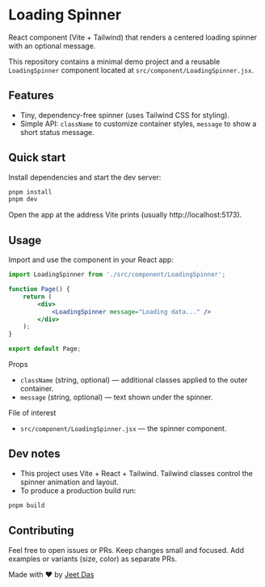 # Loading Spinner

React component (Vite + Tailwind) that renders a centered loading spinner with an optional message.

This repository contains a minimal demo project and a reusable `LoadingSpinner` component located at `src/component/LoadingSpinner.jsx`.

## Features

- Tiny, dependency-free spinner (uses Tailwind CSS for styling).
- Simple API: `className` to customize container styles, `message` to show a short status message.

## Quick start

Install dependencies and start the dev server:

```powershell
pnpm install
pnpm dev
```

Open the app at the address Vite prints (usually http://localhost:5173).

## Usage

Import and use the component in your React app:

```jsx
import LoadingSpinner from './src/component/LoadingSpinner';

function Page() {
	return (
		<div>
			<LoadingSpinner message="Loading data..." />
		</div>
	);
}

export default Page;
```

Props
- `className` (string, optional) — additional classes applied to the outer container.
- `message` (string, optional) — text shown under the spinner.

File of interest
- `src/component/LoadingSpinner.jsx` — the spinner component.

## Dev notes

- This project uses Vite + React + Tailwind. Tailwind classes control the spinner animation and layout.
- To produce a production build run:

```powershell
pnpm build
```

## Contributing

Feel free to open issues or PRs. Keep changes small and focused. Add examples or variants (size, color) as separate PRs.

Made with ❤️ by [Jeet Das](https://github.com/JeetDas5)
